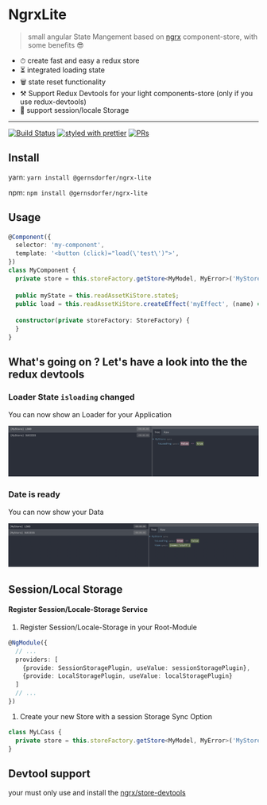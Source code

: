 # NgrxLite

> small angular State Mangement based on [ngrx](https://github.com/ngrx/platform) component-store, with some benefits 😎

* ⏱ create fast and easy a redux store
* ⏳ integrated loading state
* 🗑 state reset functionality
* ⚒️ Support Redux Devtools for your light components-store (only if you use redux-devtools)
* 💽 support session/locale Storage

<hr />

[![Build Status](https://github.com/gernsdorfer/ngrx-lite/actions/workflows/ci.yml/badge.svg)]()
[![styled with prettier](https://img.shields.io/badge/styled_with-prettier-ff69b4.svg?style=flat-square)](https://github.com/prettier/prettier)
[![PRs](https://img.shields.io/badge/PRs-welcome-brightgreen.svg?style=flat-square)]()

## Install

yarn: `yarn install @gernsdorfer/ngrx-lite`

npm: `npm install @gernsdorfer/ngrx-lite`

## Usage

```ts
@Component({
  selector: 'my-component',
  template: '<button (click)="load(\'test\')">',
})
class MyComponent {
  private store = this.storeFactory.getStore<MyModel, MyError>('MyStore');
  
  public myState = this.readAssetKiStore.state$;
  public load = this.readAssetKiStore.createEffect('myEffect', (name) => of({name}));

  constructor(private storeFactory: StoreFactory) {
  }
}
```

## What's going on ? Let's have a look into the the redux devtools



### Loader State `isloading` changed

You can now show an Loader for your Application

![State-Loading](screens/store-start.png)

### Date is ready

You can now show your Data

![State-Done](screens/store-success.png)

## Session/Local Storage

#### Register Session/Locale-Storage Service

1. Register Session/Locale-Storage in your Root-Module

```ts
@NgModule({
  // ...
  providers: [
    {provide: SessionStoragePlugin, useValue: sessionStoragePlugin},
    {provide: LocalStoragePlugin, useValue: localStoragePlugin}
  ]
  // ...
})
```

1. Create your new Store with a session Storage Sync Option

```ts
class MyLCass {
  private store = this.storeFactory.getStore<MyModel, MyError>('MyStore', {storage: 'sessionStoragePlugin'});
}
```

## Devtool support

your must only use and install the [ngrx/store-devtools](https://ngrx.io/guide/store-devtools) 
